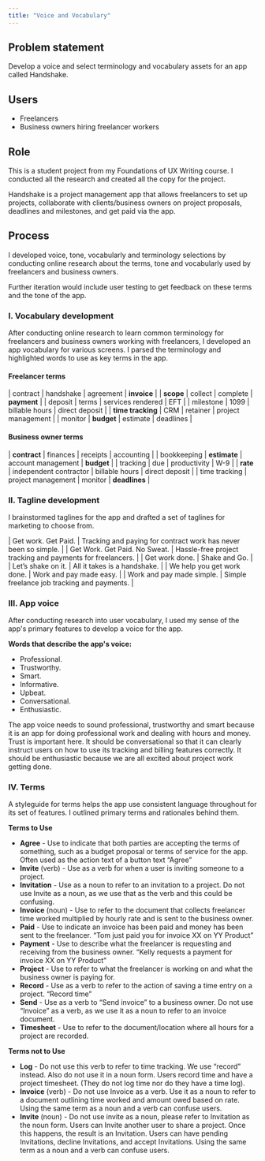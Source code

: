 ```yaml
---
title: "Voice and Vocabulary"
---
```


## Problem statement
Develop a voice and select terminology and vocabulary assets for an app called Handshake.

## Users
- Freelancers
- Business owners hiring freelancer workers

## Role
This is a student project from my Foundations of UX Writing course. I conducted all the research and created all the copy for the project.

Handshake is a project management app that allows freelancers to set up projects, collaborate with clients/business owners on project proposals, deadlines and milestones, and get paid via the app.

## Process
I developed voice, tone, vocabularly and terminology selections by conducting online research about the terms, tone and vocabularly used by freelancers and business owners.

Further iteration would include user testing to get feedback on these terms and the tone of the app.

### I. Vocabulary development
After conducting online research to learn common terminology for freelancers and business owners working with freelancers, I developed an app vocabulary for various screens. I parsed the terminology and highlighted words to use as key terms in the app.

#### Freelancer terms

| contract | handshake | agreement | **invoice** |
| **scope** | collect | complete | **payment** |
| deposit | terms | services rendered | EFT |
| milestone | 1099 | billable hours | direct deposit |
| **time tracking** |  CRM | retainer | project management |
| monitor | **budget** | estimate | deadlines |

#### Business owner terms

| **contract** | finances | receipts | accounting |
| bookkeeping |  **estimate** | account management | **budget** |
| tracking | due | productivity | W-9 |
| **rate** | independent contractor | billable hours | direct deposit |
| time tracking | project management | monitor | **deadlines** |

### II. Tagline development
I brainstormed taglines for the app and drafted a set of taglines for marketing to choose from.

| Get work. Get Paid. | Tracking and paying for contract work has never been so simple. |
| Get Work. Get Paid. No Sweat. | Hassle-free project tracking and payments for freelancers. |
| Get work done. | Shake and Go. |
| Let’s shake on it. | All it takes is a handshake. |
| We help you get work done. |  Work and pay made easy. |
| Work and pay made simple. | Simple freelance job tracking and payments. |

### III. App voice
After conducting research into user vocabulary, I used my sense of the app's primary features to develop a voice for the app.

**Words that describe the app's voice:**

- Professional.
- Trustworthy.
- Smart.
- Informative.
- Upbeat.
- Conversational.
- Enthusiastic.

The app voice needs to sound professional, trustworthy and smart because it is an app for doing professional work and dealing with hours and money. Trust is important here. It should be conversational so that it can clearly instruct users on how to use its tracking and billing features correctly. It should be enthusiastic because we are all excited about project work getting done.

### IV. Terms

A styleguide for terms helps the app use consistent language throughout for its set of features. I outlined primary terms and rationales behind them.

**Terms to Use**
- **Agree** - Use to indicate that both parties are accepting the terms of something, such as a budget proposal or terms of service for the app. Often used as the action text of a button text “Agree”
- **Invite** (verb) - Use as a verb for when a user is inviting someone to a project.
- **Invitation** - Use as a noun to refer to an invitation to a project. Do not use Invite as a noun, as we use that as the verb and this could be confusing.
- **Invoice** (noun) - Use to refer to the document that collects freelancer time worked multiplied by hourly rate and is sent to the business owner.
- **Paid** - Use to indicate an invoice has been paid and money has been sent to the freelancer. “Tom just paid you for invoice XX on YY Product”
- **Payment** - Use to describe what the freelancer is requesting and receiving from the business owner. “Kelly requests a payment for invoice XX on YY Product”
- **Project** - Use to refer to what the freelancer is working on and what the business owner is paying for.
- **Record** - Use as a verb to refer to the action of saving a time entry on a project. “Record time”
- **Send**  - Use as a verb to “Send invoice” to a business owner. Do not use “Invoice” as a verb, as we use it as a noun to refer to an invoice document.
- **Timesheet** - Use to refer to the document/location where all hours for a project are recorded.

**Terms not to Use**
- **Log** - Do not use this verb to refer to time tracking. We use “record” instead. Also do not use it in a noun form. Users record time and have a project timesheet. (They do not log time nor do they have a time log).
- **Invoice** (verb) - Do not use Invoice as a verb. Use it as a noun to refer to a document outlining time worked and amount owed based on rate. Using the same term as a noun and a verb can confuse users.
- **Invite** (noun) - Do not use invite as a noun, please refer to Invitation as the noun form. Users can Invite another user to share a project. Once this happens, the result is an Invitation. Users can have pending Invitations, decline Invitations, and accept Invitations. Using the same term as a noun and a verb can confuse users.
